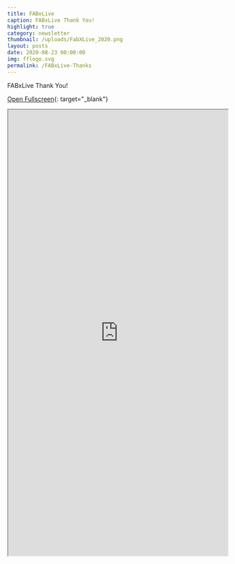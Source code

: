 ```yaml
---
title: FABxLive
caption: FABxLive Thank You!
highlight: true
category: newsletter
thumbnail: /uploads/FabXLive_2020.png
layout: posts
date: 2020-08-23 00:00:00
img: fflogo.svg
permalink: /FABxLive-Thanks
---
```


FABxLive Thank You\!

[Open Fullscreen](http://mailchi.mp/fabfoundation.org/fabxlive-thank-you-4501668){: target="_blank"}

<iframe src="https://mailchi.mp/fabfoundation.org/fabxlive-thank-you-4501668" style="max-width: 1024px; width: 100%; margin: 0 auto; height: 1024px"></iframe>